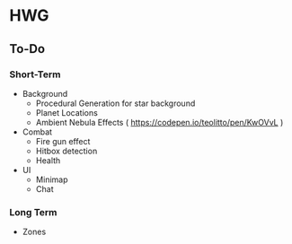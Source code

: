 # HWG

## To-Do

### Short-Term

* Background
  * Procedural Generation for star background
  * Planet Locations
  * Ambient Nebula Effects ( https://codepen.io/teolitto/pen/KwOVvL )
* Combat
  * Fire gun effect
  * Hitbox detection
  * Health
* UI
  * Minimap
  * Chat

### Long Term

* Zones